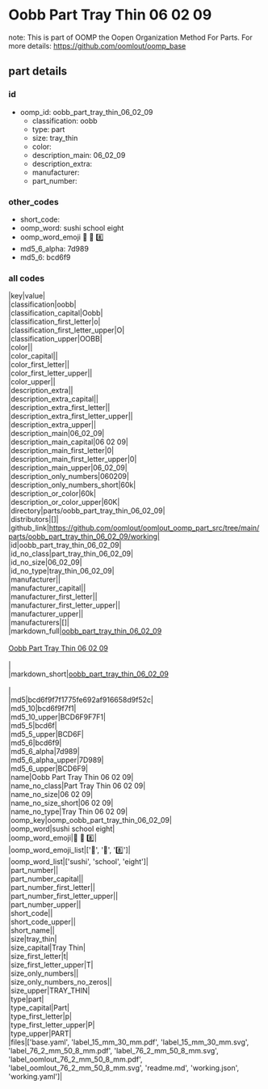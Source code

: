 # Oobb Part Tray Thin 06 02 09  

note: This is part of OOMP the Oopen Organization Method For Parts. For more details: https://github.com/oomlout/oomp_base

##  part details





### id
* oomp_id: oobb_part_tray_thin_06_02_09
  * classification: oobb
  * type: part
  * size: tray_thin
  * color: 
  * description_main: 06_02_09
  * description_extra: 
  * manufacturer: 
  * part_number: 

### other_codes
* short_code: 
* oomp_word: sushi school eight
* oomp_word_emoji :sushi: :school: :eight:
* md5_6_alpha: 7d989
* md5_6: bcd6f9

### all codes 
|key|value|  
|classification|oobb|  
|classification_capital|Oobb|  
|classification_first_letter|o|  
|classification_first_letter_upper|O|  
|classification_upper|OOBB|  
|color||  
|color_capital||  
|color_first_letter||  
|color_first_letter_upper||  
|color_upper||  
|description_extra||  
|description_extra_capital||  
|description_extra_first_letter||  
|description_extra_first_letter_upper||  
|description_extra_upper||  
|description_main|06_02_09|  
|description_main_capital|06 02 09|  
|description_main_first_letter|0|  
|description_main_first_letter_upper|0|  
|description_main_upper|06_02_09|  
|description_only_numbers|060209|  
|description_only_numbers_short|60k|  
|description_or_color|60k|  
|description_or_color_upper|60K|  
|directory|parts/oobb_part_tray_thin_06_02_09|  
|distributors|[]|  
|github_link|https://github.com/oomlout/oomlout_oomp_part_src/tree/main/parts/oobb_part_tray_thin_06_02_09/working|  
|id|oobb_part_tray_thin_06_02_09|  
|id_no_class|part_tray_thin_06_02_09|  
|id_no_size|06_02_09|  
|id_no_type|tray_thin_06_02_09|  
|manufacturer||  
|manufacturer_capital||  
|manufacturer_first_letter||  
|manufacturer_first_letter_upper||  
|manufacturer_upper||  
|manufacturers|[]|  
|markdown_full|[oobb_part_tray_thin_06_02_09](https://github.com/oomlout/oomlout_oomp_part_src/tree/main/parts/oobb_part_tray_thin_06_02_09/working)<br>[](https://github.com/oomlout/oomlout_oomp_part_src/tree/main/parts/oobb_part_tray_thin_06_02_09/working)<br>[Oobb Part Tray Thin 06 02 09](https://github.com/oomlout/oomlout_oomp_part_src/tree/main/parts/oobb_part_tray_thin_06_02_09/working)<br><br>|  
|markdown_short|[oobb_part_tray_thin_06_02_09](https://github.com/oomlout/oomlout_oomp_part_src/tree/main/parts/oobb_part_tray_thin_06_02_09/working)<br><br>|  
|md5|bcd6f9f7f1775fe692af916658d9f52c|  
|md5_10|bcd6f9f7f1|  
|md5_10_upper|BCD6F9F7F1|  
|md5_5|bcd6f|  
|md5_5_upper|BCD6F|  
|md5_6|bcd6f9|  
|md5_6_alpha|7d989|  
|md5_6_alpha_upper|7D989|  
|md5_6_upper|BCD6F9|  
|name|Oobb Part Tray Thin 06 02 09|  
|name_no_class|Part Tray Thin 06 02 09|  
|name_no_size|06 02 09|  
|name_no_size_short|06 02 09|  
|name_no_type|Tray Thin 06 02 09|  
|oomp_key|oomp_oobb_part_tray_thin_06_02_09|  
|oomp_word|sushi school eight|  
|oomp_word_emoji|:sushi: :school: :eight:|  
|oomp_word_emoji_list|[':sushi:', ':school:', ':eight:']|  
|oomp_word_list|['sushi', 'school', 'eight']|  
|part_number||  
|part_number_capital||  
|part_number_first_letter||  
|part_number_first_letter_upper||  
|part_number_upper||  
|short_code||  
|short_code_upper||  
|short_name||  
|size|tray_thin|  
|size_capital|Tray Thin|  
|size_first_letter|t|  
|size_first_letter_upper|T|  
|size_only_numbers||  
|size_only_numbers_no_zeros||  
|size_upper|TRAY_THIN|  
|type|part|  
|type_capital|Part|  
|type_first_letter|p|  
|type_first_letter_upper|P|  
|type_upper|PART|  
|files|['base.yaml', 'label_15_mm_30_mm.pdf', 'label_15_mm_30_mm.svg', 'label_76_2_mm_50_8_mm.pdf', 'label_76_2_mm_50_8_mm.svg', 'label_oomlout_76_2_mm_50_8_mm.pdf', 'label_oomlout_76_2_mm_50_8_mm.svg', 'readme.md', 'working.json', 'working.yaml']|  
